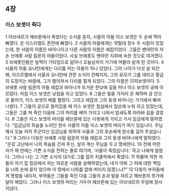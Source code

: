 ## 4장
### 이스 보셋이 죽다
1 아브네르가 헤브론에서 죽었다는 소식을 듣자, 사울의 아들 이스 보셋은 두 손에 맥이 빠졌다. 온 이스라엘도 혼란에 빠졌다.
2 사울의 아들에게는 약탈대 장수 두 사람이 있었는데, 한 사람의 이름은 바아나이고 다른 사람의 이름은 레캅이었다. 그들은 벤야민의 자손 브에롯 사람 림몬의 아들이었다. 사실 브에롯도 벤야민 지파에 속한 것으로 여겨졌다.
3 브에롯인들은 일찍이 기타임으로 달아나 오늘날까지 거기에 머물러 살게 된 것이다.
4 사울의 아들 요나탄에게는 다리를 저는 아들이 하나 있었다. 그의 나이가 다섯 살 되던 해, 이즈르엘에서 사울과 요나탄에 관한 소식이 전해지자, 그의 유모가 그를 데리고 황급히 도망치는 바람에, 그가 떨어져서 다리를 절게 되었다. 그의 이름은 므피보셋이다.
5 브에롯 사람 림몬의 아들 레캅과 바아나가 뜨거운 한낮에 길을 떠나 이스 보셋의 궁에 이르렀다. 마침 이스 보셋은 낮잠을 자고 있었다.
6 그들은 밀을 가지러 온 체하며 궁 안으로 들어가, 이스 보셋의 배를 찔렀다. 그리고 레캅과 그의 동생 바아나는 거기에서 빠져나왔다.
7 그들이 궁으로 들어갔을 때 이스 보셋은 침실에서 침상에 누워 자고 있었는데, 그들은 그를 쳐 죽인 다음에 그의 머리를 베어 가지고 나와서 밤새도록 아라바 길을 걸었다.
8 그들은 이스 보셋의 머리를 헤브론에 있는 다윗에게 가지고 가서 임금에게 말하였다. “임금님의 목숨을 노리던 원수 사울의 아들 이스 보셋의 머리가 여기 있습니다. 주님께서 오늘 저의 주군이신 임금님을 위하여 사울과 그의 후손에게 원수를 갚아 주셨습니다.”
9 그러나 다윗은 브에롯 사람 림몬의 아들 레캅과 그의 동생 바아나에게 말하였다. “온갖 고난에서 나의 목숨을 건져 주신, 살아 계신 주님을 두고 맹세한다.
10 전에 어떤 자가 제 딴에는 기쁜 소식을 전하는 줄로 여기며, ‘사울이 죽었습니다.’ 하고 나에게 알렸다. 그러나 나는 그 기쁜 소식의 대가로 그를 잡아 치클락에서 죽였다.
11 하물며 악한 자들이 자기 집 침상에서 자는 의로운 사람을 살해하였는데, 내가 어찌 그 피에 대한 책임을 너희 손에 묻지 않으며 이 땅에서 너희를 없애 버리지 않겠느냐?”
12 다윗이 부하들에게 명령을 내리자, 부하들은 그들을 죽인 다음 그들의 손과 발을 자르고 헤브론의 못가에 달아 매었다. 그러나 이스 보셋의 머리는 거두어 헤브론에 있는 아브네르의 무덤에 장사 지냈다.
